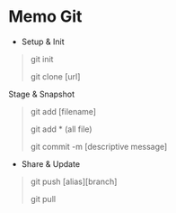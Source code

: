 # Memo Git

- Setup & Init

> git init
>
> git clone [url]

Stage & Snapshot

> git add [filename]
>
> git add \* (all file)
>
> git commit -m [descriptive message]

- Share & Update

> git push [alias][branch]
>
> git pull
